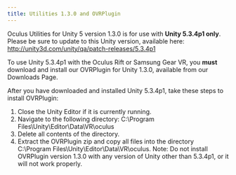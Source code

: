 ```yaml
---
title: Utilities 1.3.0 and OVRPlugin
---
```

Oculus Utilities for Unity 5 version 1.3.0 is for use with **Unity 5.3.4p1 only**. Please be sure to update to this Unity version, available here: <http://unity3d.com/unity/qa/patch-releases/5.3.4p1>

To use Unity 5.3.4p1 with the Oculus Rift or Samsung Gear VR, you **must** download and install our OVRPlugin for Unity 1.3.0, available from our Downloads Page.

After you have downloaded and installed Unity 5.3.4p1, take these steps to install OVRPlugin:

1. Close the Unity Editor if it is currently running.
2. Navigate to the following directory: C:\Program Files\Unity\Editor\Data\VR\oculus
3. Delete all contents of the directory.
4. Extract the OVRPlugin zip and copy all files into the directory C:\Program Files\Unity\Editor\Data\VR\oculus.
Note: Do not install OVRPlugin version 1.3.0 with any version of Unity other than 5.3.4p1, or it will not work properly.